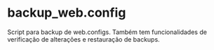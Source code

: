 # backup_web.config
Script para backup de web.configs. Também tem funcionalidades de verificação de alterações e restauração de backups.
